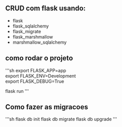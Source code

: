 ## CRUD com flask usando:

- flask
- flask_sqlalchemy
- flask_migrate
- flask_marshmallow
- marshmallow_sqlalchemy

## como rodar o projeto

'''sh
export FLASK_APP=app \
export FLASK_ENV=Development \
export FLASK_DEBUG=True

flask run
'''

## Como fazer as migracoes

'''sh
flask db init
flask db migrate
flask db upgrade 
'''